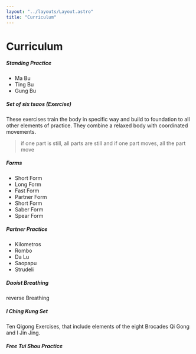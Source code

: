 ```yaml
---
layout: "../layouts/Layout.astro"
title: "Curriculum"
---
```


# Curriculum

##### Standing Practice

- Ma Bu
- Ting Bu
- Gung Bu

##### Set of six tsaos (Exercise)

These exercises train the body in specific way and build to foundation to all other elements of practice.
They combine a relaxed body with coordinated movements.

> if one part is still, all parts are still and if one part moves, all the part move

##### Forms

- Short Form
- Long Form
- Fast Form
- Partner Form
- Short Form
- Saber Form
- Spear Form

##### Partner Practice

- Kilometros
- Rombo
- Da Lu
- Saopapu
- Strudeli

##### Daoist Breathing

reverse Breathing

##### I Ching Kung Set

Ten Qigong Exercises, that include elements of the eight Brocades Qi Gong and I Jin Jing.

##### Free Tui Shou Practice
